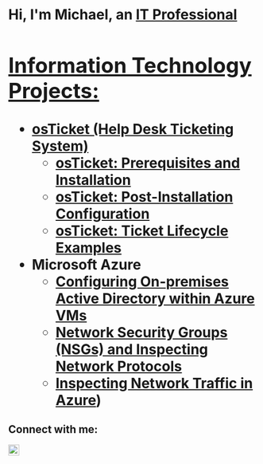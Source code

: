 <h1>Hi, I'm Michael, an <a href="https://linkedin.com/in/Michael-Tai-Davis">IT Professional

<h2> Information Technology Projects:</h2>

- <b>osTicket (Help Desk Ticketing System)</b>
  - [osTicket: Prerequisites and Installation](https://github.com/MikeyDeei/osticket-prereqs)
  - [osTicket: Post-Installation Configuration](https://github.com/MikeyDeei/post-install-config)
  - [osTicket: Ticket Lifecycle Examples](https://github.com/MikeyDeei/ticket-lifecycle)
- <b>Microsoft Azure</b>
  - [Configuring On-premises Active Directory within Azure VMs](https://github.com/MikeyDeei/configure-ad)
  - [Network Security Groups (NSGs) and Inspecting Network Protocols](https://github.com/MikeyDeei/azure-network-protocols)
  - [Inspecting Network Traffic in Azure](https://github.com/MikeyDeei/Inspecting-Network-Traffic-in-Azure))

<h2>Connect with me:</h2>

[<img align="left" alt="Josh | LinkedIn" width="22px" src="https://cdn.jsdelivr.net/npm/simple-icons@v3/icons/linkedin.svg" />][linkedin]

[linkedin]: https://linkedin.com/in/Michael-Tai-Davis
